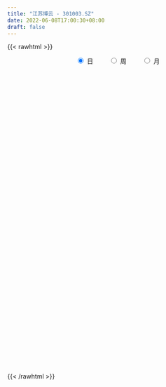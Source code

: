 ```yaml
---
title: "江苏博云 - 301003.SZ"
date: 2022-06-08T17:00:30+08:00
draft: false
---
```

{{< rawhtml >}}
    <div style="text-align: center">
        <label style="padding: 1rem;"><input style="margin-right: .5rem" type="radio" name="period" value="D" checked onclick="period_change(this)">日</label>
        <label style="padding: 1rem;"><input style="margin-right: .5rem" type="radio" name="period" value="W" onclick="period_change(this)">周</label>
        <label style="padding: 1rem;"><input style="margin-right: .5rem" type="radio" name="period" value="M" onclick="period_change(this)">月</label>
    </div>
    <div id="chart" style="height: 700px;"></div> 
    <script type="text/javascript">
        const D_v = [68048.82,55774.84,46748.32,26848.11,23904.28,15280.96,17323.05,13739.06,14400.01,17599.07,12052.42,9775.0,8643.61,8509.23,14296.21,10858.06,6555.81,6035.15,6022.0,17429.61,9262.7,9474.81,7866.8,5680.04,11433.07,8903.13,7927.07,5578.02,8194.66,6256.52,6926.12,8184.42,8102.0,3867.05,6243.0,4802.67,6516.0,7563.0,7264.0,7521.0,6423.18,4200.0,4693.62,7003.95,6350.19,5017.01,11311.0,6375.01,9511.39,8740.31,14578.21,9973.0,6190.47,13614.5,16959.85,12963.72,13368.54,10709.0,20783.96,12132.63,10370.0,12093.0,7874.23,8091.0,5479.54,7302.67,3998.0,4330.54,4611.25,5078.0,4548.0,6472.01,5453.21,5060.0,5892.94,3018.18,7056.07,6718.4,2860.76,2928.04,1938.1,4796.08,1711.17,2503.0,1490.0,1849.99,1441.0,2088.0,1828.0,2473.0,1556.9,1732.0,1214.0,1980.0,1862.0,1398.0,1307.0,2221.0,2838.44,4427.0,1740.0,2023.58,2585.0,1679.0,2027.0,2515.25,2091.0,4021.23,3063.01,6675.32,3712.23,7295.38,6150.78,2821.93,2797.0,4259.96,2697.7,5607.29,6272.81,5936.82,11753.83,7059.29,6342.03,6117.68,8020.92,53995.58,31765.09,20866.62,26563.55,36320.6,15738.23,13030.93,7181.04,7194.0,11760.58,9991.62,9526.52,4282.48,3529.48,5035.73,7051.02,2584.0,1912.46,2735.35,3180.0,4175.29,11915.19,7123.51,7186.61,5890.79,3933.34,5385.34,4396.05,9373.38,7835.0,7148.78,6065.0,4264.04,5836.45,3380.0,2629.38,5617.58,2302.04,3326.0,2920.38,5231.2,4395.0,4926.14,2990.96,4015.82,5179.38,3550.0,4738.0,5205.96,4957.79,8740.01,9687.01,8557.0,16048.82,13505.02,20475.81,48779.83,38398.39,30016.77,17571.9,10137.38,11762.0,12795.76,15352.0,12827.86,8279.66,7998.86,10046.54,15290.59,11512.18,9882.0,9517.5,7289.52,18628.0,16878.9,12391.0,26121.02,63231.28,84835.61,120646.17,96083.0,84783.46,159484.22,122853.27,108305.57,107132.94,76882.21,68765.79,64303.92,55890.45,64610.93,61687.58,54801.51,43082.1,43138.57,44547.21,48548.76,38318.76,44459.12,53025.97,32828.47,74550.89,82677.74,84929.61,64391.41,44165.98,35288.55,27506.18,30014.01,36825.21,24197.8,48543.96,30375.26,23549.05,23207.46,17128.75,30511.72,35219.19,28493.29,31424.3,33612.71,31873.86]
const D_histogram = [0.0,0.1123190883,-0.3454539233,-0.669257919,-1.046308116,-1.2578067294,-1.2616040087,-1.25084446,-1.1195458742,-1.1703830978,-1.2151752122,-1.1189580984,-0.9815250251,-0.776639067,-0.4912202193,-0.3382842629,-0.2507432647,-0.1143961427,0.0022588913,0.1770321045,0.2695390687,0.3350137419,0.2970244578,0.3352611356,0.4114862689,0.4465995182,0.405222802,0.4256391369,0.4227571795,0.4114797746,0.4233115491,0.3338090376,0.2089739223,0.1484710409,0.0609241928,0.0444783417,0.0784633748,0.0412652147,0.0391642954,0.046318984,-0.0541629873,-0.0578126697,-0.0661788538,0.085823197,0.1987127561,0.304329135,0.4699942194,0.5512219315,0.676757936,0.7313211642,0.6398700586,0.5087370467,0.3999283607,0.4394544007,0.4769827116,0.487868266,0.5193008426,0.4095326921,0.5255991509,0.5155559569,0.4781515845,0.3057678958,0.2230474433,0.0542116928,-0.05712593,-0.1889994469,-0.2504576489,-0.2461193657,-0.1982930545,-0.1437715966,-0.120769356,-0.1407894902,-0.0938692267,-0.0238303021,-0.0092886611,-0.0111274692,-0.0703365416,-0.2624337679,-0.3797357173,-0.4182538909,-0.415906628,-0.4943344885,-0.4968990639,-0.5393535819,-0.4999708958,-0.3661850182,-0.2630088558,-0.2291380257,-0.1359369561,-0.0260791841,0.0259778895,0.0511438347,0.100138792,0.1733980354,0.1599890579,0.1519468192,0.1645743876,0.150829736,0.1005105812,-0.1062556582,-0.2079075251,-0.2263859383,-0.2588949172,-0.2155789484,-0.1558728432,-0.0733521059,0.0135661222,0.1669381954,0.298658557,0.4398548216,0.5237029481,0.640683957,0.5793864372,0.5531062646,0.449973917,0.4383463488,0.4160359362,0.4491541763,0.4580946518,0.4790861566,0.5322420885,0.4624359437,0.4024042361,0.3922102385,0.3465236413,0.8066918664,0.9676453109,0.8429836234,0.8642822183,0.5253413322,0.1903307979,-0.1187064985,-0.3113923309,-0.4414005131,-0.4809062621,-0.4726451563,-0.5799429683,-0.6206217711,-0.6070636241,-0.624570121,-0.7096220483,-0.6975552906,-0.6217445825,-0.5468280404,-0.4502639725,-0.3371475173,-0.1288347644,0.0213050502,0.1621637734,0.205212321,0.23911414,0.2177357166,0.2299798604,0.2831917781,0.2839799282,0.3175916829,0.2620771224,0.192579704,0.0492374423,-0.0864004258,-0.1875658618,-0.4317870477,-0.5253334914,-0.6025780416,-0.5263360428,-0.3260562751,-0.1362836116,0.0481148268,0.1778871891,0.1660189306,0.2417535901,0.2670430112,0.2619708592,0.2707226525,0.2870632118,0.3749342885,0.445380689,0.481690488,0.4463777657,0.475497229,0.3298784727,0.3432713234,0.4203835701,0.3007752896,0.1234395337,0.0063664038,-0.1504137628,-0.1952465275,-0.2596532282,-0.3329985614,-0.5151944536,-0.6425714369,-0.5723702048,-0.3436920471,-0.1136799887,0.053039136,0.1233636493,0.1395130159,0.2086102714,0.2066028483,0.0294746987,0.0970560032,0.9096713222,1.9831288756,-0.136259242,-1.6163547638,-2.4619568027,-2.3691736302,-2.5702910987,-2.3182728027,-1.9407748779,-1.5178633449,-1.3334483582,-1.2138872668,-1.1461343555,-1.2164542241,-1.3732383736,-1.3156827018,-1.414809986,-1.4869357325,-1.3818050671,-1.3447101553,-1.0976968506,-0.7748682778,-0.5626288563,-0.2827675418,0.094374634,0.4269893845,0.7196675638,0.8841774861,0.9672875763,0.9781383536,0.9696181515,0.9350679257,0.8979224424,0.8845780482,0.7310345487,0.6478858343,0.5626017365,0.5219255066,0.4807952401,0.5023438132,0.5366530014,0.5816822005,0.632296925,0.6121186783,0.5619094661]
const D_fast = [0.0,0.1403988604,-0.403737632,-0.8948561074,-1.5334833334,-2.0594336292,-2.3786319107,-2.680583477,-2.8291713597,-3.1726043577,-3.5211902752,-3.704712686,-3.812660869,-3.8019346777,-3.6393208847,-3.5709559941,-3.5461008121,-3.4383527258,-3.321132969,-3.1021017296,-2.9422099982,-2.7929818896,-2.7567150592,-2.6346630975,-2.455566397,-2.3088032682,-2.2488742839,-2.1220481647,-2.0192408273,-1.9276482885,-1.8099886267,-1.8160388788,-1.8886305136,-1.9120156347,-1.9843314346,-1.9896577003,-1.9360568235,-1.9629386799,-1.9552485254,-1.9365140907,-2.0505368089,-2.0686396587,-2.0935505563,-1.9200927062,-1.7575249581,-1.5758262955,-1.2926626561,-1.0736294612,-0.7789039727,-0.5415104535,-0.4729940444,-0.4769427947,-0.4857693905,-0.3363797503,-0.1796057615,-0.0467531405,0.1145046467,0.1071196693,0.3545859157,0.473431711,0.5555652347,0.4596235199,0.4326649283,0.2773821009,0.1517629957,-0.027360383,-0.1514329972,-0.2086245554,-0.2103715078,-0.1917929491,-0.1989830475,-0.2542005542,-0.2307475974,-0.1666662483,-0.1544467726,-0.159067448,-0.2358606558,-0.493566324,-0.7058022028,-0.8488838491,-0.9505132433,-1.1525247259,-1.2793140673,-1.4566069807,-1.5422170185,-1.4999773955,-1.4625534471,-1.4859671234,-1.4267502929,-1.3234123169,-1.2648607709,-1.226908867,-1.1528792117,-1.0362704594,-1.0096821724,-0.9797377063,-0.9259665411,-0.9020037587,-0.9271952682,-1.1605254221,-1.3141541703,-1.389229068,-1.4864617763,-1.4970405445,-1.4763026502,-1.4121199393,-1.3218101807,-1.1267035587,-0.9203185578,-0.6691585878,-0.4543847243,-0.1772327261,-0.0936836367,0.0183127569,0.0276738886,0.1256329075,0.207331479,0.3527382631,0.4762024016,0.6169654456,0.8031818995,0.8489847407,0.8895540921,0.9774126541,1.0183569673,1.680198159,2.0830629312,2.1691471496,2.406516299,2.198910746,1.9114829111,1.5727689902,1.302235075,1.0618767646,0.90214445,0.7922442667,0.5399607127,0.3441264671,0.2059187081,0.0322696809,-0.2301877585,-0.3925098234,-0.4721352609,-0.5339257289,-0.5499276542,-0.5210980782,-0.3449940164,-0.1895279393,-0.0081282727,0.0862233552,0.1799037092,0.2129592149,0.2826983238,0.406708186,0.4784913181,0.5915009935,0.6015057136,0.5801532212,0.4491203201,0.2918823455,0.1438254441,-0.2083425037,-0.4332223203,-0.6611113809,-0.7164533927,-0.5976876938,-0.4419859332,-0.2455587881,-0.0713146285,-0.0416781544,0.0944949026,0.1865450766,0.2469656393,0.3233980957,0.411504458,0.5931091069,0.7749006796,0.9316331006,1.0079148197,1.1559085902,1.0927594521,1.1919701337,1.3741782729,1.3297638149,1.1832879424,1.0678064134,0.8734228061,0.7797784095,0.6504584018,0.4938634282,0.1828689226,-0.1051509199,-0.178042239,-0.0352870931,0.1663049681,0.3462838768,0.4474493024,0.498476923,0.6197267463,0.6693700353,0.4996105604,0.5914558657,1.6314890153,3.2007287876,1.0472758595,-0.8369083533,-2.2979995929,-2.7975098279,-3.6412000711,-3.9687499758,-4.0764457704,-4.0330000737,-4.1819471765,-4.3658579018,-4.5846385794,-4.959072004,-5.4591657468,-5.7305307505,-6.1833605312,-6.6272202109,-6.8675408122,-7.1666234393,-7.1940343473,-7.0649228438,-6.9933406364,-6.7841712074,-6.3834353731,-5.9440732765,-5.4714782062,-5.0859239124,-4.7609919281,-4.5056065624,-4.2717222267,-4.072505471,-3.8851703437,-3.6773702258,-3.6481550882,-3.569332344,-3.5139660077,-3.424160861,-3.3450923174,-3.197957791,-3.0294853525,-2.8390356032,-2.6303466475,-2.4974952246,-2.4072270703]
const D_slow = [0.0,0.0280797721,-0.0582837087,-0.2255981885,-0.4871752175,-0.8016268998,-1.117027902,-1.429739017,-1.7096254855,-2.00222126,-2.306015063,-2.5857545876,-2.8311358439,-3.0252956107,-3.1481006655,-3.2326717312,-3.2953575474,-3.3239565831,-3.3233918602,-3.2791338341,-3.2117490669,-3.1279956315,-3.053739517,-2.9699242331,-2.8670526659,-2.7554027864,-2.6540970859,-2.5476873016,-2.4419980068,-2.3391280631,-2.2333001758,-2.1498479164,-2.0976044359,-2.0604866756,-2.0452556274,-2.034136042,-2.0145201983,-2.0042038946,-1.9944128208,-1.9828330748,-1.9963738216,-2.010826989,-2.0273717025,-2.0059159032,-1.9562377142,-1.8801554304,-1.7626568756,-1.6248513927,-1.4556619087,-1.2728316177,-1.112864103,-0.9856798413,-0.8856977512,-0.775834151,-0.6565884731,-0.5346214066,-0.4047961959,-0.3024130229,-0.1710132352,-0.0421242459,0.0774136502,0.1538556241,0.209617485,0.2231704082,0.2088889257,0.1616390639,0.0990246517,0.0374948103,-0.0120784533,-0.0480213525,-0.0782136915,-0.113411064,-0.1368783707,-0.1428359462,-0.1451581115,-0.1479399788,-0.1655241142,-0.2311325562,-0.3260664855,-0.4306299582,-0.5346066152,-0.6581902374,-0.7824150034,-0.9172533988,-1.0422461228,-1.1337923773,-1.1995445913,-1.2568290977,-1.2908133367,-1.2973331328,-1.2908386604,-1.2780527017,-1.2530180037,-1.2096684949,-1.1696712304,-1.1316845256,-1.0905409287,-1.0528334947,-1.0277058494,-1.0542697639,-1.1062466452,-1.1628431298,-1.2275668591,-1.2814615962,-1.320429807,-1.3387678334,-1.3353763029,-1.293641754,-1.2189771148,-1.1090134094,-0.9780876724,-0.8179166831,-0.6730700738,-0.5347935077,-0.4223000284,-0.3127134412,-0.2087044572,-0.0964159131,0.0181077498,0.137879289,0.2709398111,0.386548797,0.487149856,0.5852024156,0.671833326,0.8735062926,1.1154176203,1.3261635262,1.5422340807,1.6735694138,1.7211521133,1.6914754887,1.6136274059,1.5032772777,1.3830507121,1.2648894231,1.119903681,0.9647482382,0.8129823322,0.6568398019,0.4794342899,0.3050454672,0.1496093216,0.0129023115,-0.0996636816,-0.183950561,-0.216159252,-0.2108329895,-0.1702920461,-0.1189889659,-0.0592104309,-0.0047765017,0.0527184634,0.1235164079,0.19451139,0.2739093107,0.3394285913,0.3875735173,0.3998828778,0.3782827714,0.3313913059,0.223444544,0.0921111711,-0.0585333393,-0.1901173499,-0.2716314187,-0.3057023216,-0.2936736149,-0.2492018176,-0.207697085,-0.1472586875,-0.0804979347,-0.0150052199,0.0526754433,0.1244412462,0.2181748183,0.3295199906,0.4499426126,0.561537054,0.6804113613,0.7628809794,0.8486988103,0.9537947028,1.0289885252,1.0598484087,1.0614400096,1.0238365689,0.975024937,0.91011163,0.8268619896,0.6980633762,0.537420517,0.3943279658,0.308404954,0.2799849568,0.2932447408,0.3240856531,0.3589639071,0.411116475,0.462767187,0.4701358617,0.4943998625,0.7218176931,1.217599912,1.1835351015,0.7794464105,0.1639572098,-0.4283361977,-1.0709089724,-1.6504771731,-2.1356708925,-2.5151367288,-2.8484988183,-3.151970635,-3.4385042239,-3.7426177799,-4.0859273733,-4.4148480487,-4.7685505452,-5.1402844784,-5.4857357451,-5.821913284,-6.0963374966,-6.2900545661,-6.4307117801,-6.5014036656,-6.4778100071,-6.371062661,-6.19114577,-5.9701013985,-5.7282795044,-5.483744916,-5.2413403781,-5.0075733967,-4.7830927861,-4.5619482741,-4.3791896369,-4.2172181783,-4.0765677442,-3.9460863675,-3.8258875575,-3.7003016042,-3.5661383539,-3.4207178037,-3.2626435725,-3.1096139029,-2.9691365364]
const D_data = [['2021-06-01', 82.0, 74.09, 73.88, 82.0],['2021-06-02', 72.04, 75.85, 70.51, 80.75],['2021-06-03', 74.0, 67.67, 67.22, 74.0],['2021-06-04', 68.0, 66.8, 66.22, 70.22],['2021-06-07', 67.0, 63.49, 63.2, 67.0],['2021-06-08', 63.01, 62.95, 62.6, 63.86],['2021-06-09', 63.0, 63.82, 62.51, 65.06],['2021-06-10', 63.45, 62.83, 62.56, 63.55],['2021-06-11', 62.98, 63.55, 62.8, 64.43],['2021-06-15', 63.5, 60.3, 60.2, 63.5],['2021-06-16', 60.4, 58.85, 58.79, 60.6],['2021-06-17', 58.5, 59.47, 58.5, 60.36],['2021-06-18', 58.9, 59.39, 58.28, 59.66],['2021-06-21', 59.15, 60.04, 59.05, 60.38],['2021-06-22', 60.09, 61.43, 60.09, 62.66],['2021-06-23', 61.42, 60.17, 60.12, 61.61],['2021-06-24', 60.0, 59.3, 59.12, 60.0],['2021-06-25', 59.0, 59.9, 59.0, 60.4],['2021-06-28', 59.38, 59.82, 59.38, 60.15],['2021-06-29', 60.49, 60.94, 60.0, 62.35],['2021-06-30', 59.74, 60.35, 59.59, 60.6],['2021-07-01', 60.0, 60.23, 59.48, 61.2],['2021-07-02', 59.86, 58.82, 58.68, 59.92],['2021-07-05', 58.32, 59.6, 58.32, 59.88],['2021-07-06', 58.94, 60.27, 58.45, 60.33],['2021-07-07', 59.72, 60.0, 59.69, 61.25],['2021-07-08', 60.01, 58.98, 58.93, 60.1],['2021-07-09', 58.84, 59.66, 58.79, 59.76],['2021-07-12', 59.6, 59.4, 58.93, 60.2],['2021-07-13', 59.56, 59.25, 58.92, 59.57],['2021-07-14', 59.3, 59.55, 58.98, 59.78],['2021-07-15', 59.5, 58.06, 57.62, 59.5],['2021-07-16', 58.07, 56.95, 56.9, 58.45],['2021-07-19', 56.95, 57.1, 56.55, 57.48],['2021-07-20', 56.79, 56.15, 55.99, 56.8],['2021-07-21', 56.5, 56.51, 56.1, 56.99],['2021-07-22', 56.37, 56.95, 56.3, 57.8],['2021-07-23', 56.91, 55.81, 55.55, 57.09],['2021-07-26', 55.81, 55.89, 54.69, 56.47],['2021-07-27', 56.69, 55.77, 55.72, 57.3],['2021-07-28', 54.88, 53.88, 52.55, 55.44],['2021-07-29', 54.37, 54.48, 54.05, 54.69],['2021-07-30', 54.5, 54.05, 53.53, 54.5],['2021-08-02', 54.05, 56.17, 53.56, 56.5],['2021-08-03', 55.8, 56.23, 55.8, 56.56],['2021-08-04', 56.23, 56.66, 56.0, 56.98],['2021-08-05', 56.3, 58.2, 56.16, 58.7],['2021-08-06', 58.44, 57.98, 57.27, 58.44],['2021-08-09', 58.05, 59.37, 58.05, 59.61],['2021-08-10', 59.38, 59.34, 58.62, 59.72],['2021-08-11', 59.49, 57.79, 57.5, 59.49],['2021-08-12', 57.44, 57.0, 56.85, 57.98],['2021-08-13', 56.72, 56.86, 56.63, 57.37],['2021-08-16', 57.31, 58.75, 56.78, 58.78],['2021-08-17', 58.75, 59.2, 57.83, 60.8],['2021-08-18', 58.79, 59.3, 58.31, 60.18],['2021-08-19', 58.85, 60.01, 58.6, 60.39],['2021-08-20', 59.8, 58.35, 57.62, 60.5],['2021-08-23', 58.3, 61.54, 58.0, 61.89],['2021-08-24', 61.4, 60.65, 60.3, 61.72],['2021-08-25', 60.4, 60.58, 59.27, 60.65],['2021-08-26', 60.58, 58.65, 58.5, 61.16],['2021-08-27', 58.66, 59.32, 58.0, 59.35],['2021-08-30', 59.32, 57.7, 57.67, 59.5],['2021-08-31', 57.73, 57.69, 57.18, 58.23],['2021-09-01', 57.69, 56.7, 56.01, 57.79],['2021-09-02', 56.59, 56.9, 56.5, 57.35],['2021-09-03', 56.65, 57.38, 56.64, 57.67],['2021-09-06', 57.38, 57.89, 57.25, 58.0],['2021-09-07', 57.9, 58.11, 57.67, 58.18],['2021-09-08', 58.1, 57.81, 57.68, 58.18],['2021-09-09', 57.81, 57.16, 56.92, 57.98],['2021-09-10', 57.14, 57.96, 57.14, 57.98],['2021-09-13', 57.63, 58.5, 57.33, 58.5],['2021-09-14', 58.49, 58.0, 57.8, 59.1],['2021-09-15', 58.28, 57.8, 57.28, 58.28],['2021-09-16', 58.17, 56.86, 56.82, 59.12],['2021-09-17', 55.56, 54.35, 54.07, 55.56],['2021-09-22', 54.01, 54.15, 53.61, 54.47],['2021-09-23', 54.15, 54.34, 54.01, 54.55],['2021-09-24', 54.48, 54.35, 54.06, 54.56],['2021-09-27', 54.6, 52.68, 52.6, 54.8],['2021-09-28', 52.61, 52.91, 52.57, 52.97],['2021-09-29', 53.72, 51.75, 51.66, 53.72],['2021-09-30', 51.91, 52.21, 51.85, 52.39],['2021-10-08', 52.75, 53.36, 52.59, 53.48],['2021-10-11', 53.35, 53.2, 52.91, 53.58],['2021-10-12', 53.1, 52.33, 52.06, 53.1],['2021-10-13', 52.2, 53.09, 52.2, 53.28],['2021-10-14', 52.96, 53.6, 52.63, 53.85],['2021-10-15', 53.5, 53.13, 53.05, 53.59],['2021-10-18', 53.13, 52.85, 52.25, 53.38],['2021-10-19', 52.77, 53.23, 52.35, 53.24],['2021-10-20', 53.23, 53.8, 52.55, 53.8],['2021-10-21', 53.7, 52.84, 52.7, 53.7],['2021-10-22', 52.99, 52.81, 52.72, 53.34],['2021-10-25', 52.6, 53.05, 52.35, 53.17],['2021-10-26', 53.0, 52.69, 52.56, 53.22],['2021-10-27', 52.21, 52.01, 51.99, 52.87],['2021-10-28', 51.89, 49.2, 49.2, 51.89],['2021-10-29', 49.23, 49.4, 49.2, 49.99],['2021-11-01', 49.39, 49.78, 49.27, 49.88],['2021-11-02', 49.68, 49.1, 49.0, 50.26],['2021-11-03', 49.14, 49.71, 48.9, 49.72],['2021-11-04', 49.6, 49.86, 49.46, 49.98],['2021-11-05', 49.99, 50.25, 49.9, 50.25],['2021-11-08', 50.0, 50.55, 49.98, 50.67],['2021-11-09', 50.36, 51.92, 50.31, 51.92],['2021-11-10', 52.13, 52.43, 51.01, 52.43],['2021-11-11', 52.69, 53.42, 52.06, 53.84],['2021-11-12', 53.16, 53.55, 52.61, 53.58],['2021-11-15', 53.5, 54.85, 53.5, 54.9],['2021-11-16', 54.85, 53.15, 53.09, 55.0],['2021-11-17', 53.11, 53.72, 53.01, 53.85],['2021-11-18', 53.93, 52.74, 52.74, 54.05],['2021-11-19', 52.75, 53.88, 52.28, 54.37],['2021-11-22', 54.3, 53.96, 53.55, 54.3],['2021-11-23', 53.79, 55.01, 53.79, 55.01],['2021-11-24', 55.88, 55.18, 54.8, 55.98],['2021-11-25', 55.4, 55.8, 54.58, 56.09],['2021-11-26', 55.01, 56.84, 55.01, 57.5],['2021-11-29', 55.62, 55.7, 55.55, 56.7],['2021-11-30', 55.45, 55.88, 55.38, 57.09],['2021-12-01', 55.9, 56.71, 55.08, 57.0],['2021-12-02', 56.7, 56.5, 55.27, 56.96],['2021-12-03', 56.59, 64.54, 56.25, 67.2],['2021-12-06', 62.99, 63.33, 61.81, 65.53],['2021-12-07', 62.59, 60.75, 60.18, 63.98],['2021-12-08', 60.84, 63.19, 57.6, 63.58],['2021-12-09', 63.88, 58.6, 58.56, 65.0],['2021-12-10', 57.87, 57.35, 57.21, 58.26],['2021-12-13', 57.13, 56.2, 55.91, 57.38],['2021-12-14', 56.02, 56.36, 56.0, 56.7],['2021-12-15', 56.6, 56.19, 56.11, 56.87],['2021-12-16', 56.25, 56.7, 55.66, 56.78],['2021-12-17', 56.5, 57.02, 56.47, 57.49],['2021-12-20', 57.08, 55.05, 55.01, 57.4],['2021-12-21', 54.73, 55.15, 54.73, 55.28],['2021-12-22', 55.14, 55.39, 55.03, 55.57],['2021-12-23', 55.38, 54.6, 54.29, 55.38],['2021-12-24', 54.94, 53.02, 52.8, 54.94],['2021-12-27', 53.51, 53.53, 53.02, 53.74],['2021-12-28', 53.56, 54.07, 53.3, 54.08],['2021-12-29', 54.02, 54.01, 53.57, 54.3],['2021-12-30', 54.02, 54.34, 53.83, 54.55],['2021-12-31', 54.13, 54.78, 54.13, 54.96],['2022-01-04', 55.35, 56.63, 55.35, 57.49],['2022-01-05', 56.54, 56.8, 56.35, 57.28],['2022-01-06', 56.63, 57.52, 56.13, 57.86],['2022-01-07', 57.6, 56.92, 56.73, 57.6],['2022-01-10', 56.92, 57.18, 56.75, 57.28],['2022-01-11', 57.1, 56.7, 56.0, 57.55],['2022-01-12', 56.75, 57.28, 56.5, 57.53],['2022-01-13', 57.29, 58.19, 56.73, 58.58],['2022-01-14', 57.8, 57.93, 57.71, 59.29],['2022-01-17', 57.77, 58.71, 57.09, 58.96],['2022-01-18', 58.53, 57.81, 57.81, 59.65],['2022-01-19', 57.75, 57.53, 57.02, 57.8],['2022-01-20', 57.53, 56.18, 55.88, 58.28],['2022-01-21', 56.03, 55.56, 55.2, 56.51],['2022-01-24', 55.6, 55.29, 54.88, 56.33],['2022-01-25', 54.92, 52.35, 52.31, 55.95],['2022-01-26', 52.5, 52.96, 52.19, 53.04],['2022-01-27', 52.8, 52.25, 52.23, 54.07],['2022-01-28', 52.33, 53.7, 52.1, 54.08],['2022-02-07', 55.29, 55.63, 54.33, 56.74],['2022-02-08', 55.63, 56.33, 55.44, 56.47],['2022-02-09', 56.33, 57.2, 56.25, 57.6],['2022-02-10', 57.35, 57.42, 56.66, 57.75],['2022-02-11', 56.98, 56.07, 56.07, 57.52],['2022-02-14', 55.98, 57.48, 55.52, 57.88],['2022-02-15', 57.49, 57.31, 56.66, 57.52],['2022-02-16', 57.62, 57.19, 57.0, 58.26],['2022-02-17', 57.32, 57.59, 57.03, 57.98],['2022-02-18', 57.24, 57.99, 57.08, 58.12],['2022-02-21', 57.8, 59.46, 57.76, 59.88],['2022-02-22', 59.2, 60.04, 58.7, 60.06],['2022-02-23', 60.0, 60.33, 59.67, 60.77],['2022-02-24', 60.05, 59.88, 58.89, 62.0],['2022-02-25', 60.98, 61.13, 60.21, 62.59],['2022-02-28', 61.94, 59.05, 58.79, 62.38],['2022-03-01', 61.6, 61.07, 60.55, 65.96],['2022-03-02', 60.99, 62.55, 60.68, 64.49],['2022-03-03', 62.0, 60.4, 60.21, 62.94],['2022-03-04', 60.63, 59.19, 59.1, 61.3],['2022-03-07', 59.2, 59.35, 58.23, 60.18],['2022-03-08', 59.5, 58.2, 57.71, 59.96],['2022-03-09', 58.06, 59.06, 57.5, 59.15],['2022-03-10', 59.8, 58.47, 58.28, 60.57],['2022-03-11', 57.55, 57.87, 55.88, 58.2],['2022-03-14', 57.15, 55.58, 55.55, 57.26],['2022-03-15', 55.68, 55.05, 54.5, 56.5],['2022-03-16', 55.65, 56.95, 54.6, 56.96],['2022-03-17', 57.5, 59.43, 57.5, 60.47],['2022-03-18', 59.9, 60.55, 59.35, 60.88],['2022-03-21', 60.6, 60.85, 60.08, 61.3],['2022-03-22', 60.99, 60.4, 60.08, 61.36],['2022-03-23', 60.12, 60.11, 59.8, 60.55],['2022-03-24', 59.8, 61.2, 59.08, 62.5],['2022-03-25', 62.66, 60.72, 59.7, 62.66],['2022-03-28', 60.0, 58.2, 57.48, 60.0],['2022-03-29', 58.25, 61.09, 58.25, 64.4],['2022-03-30', 62.19, 73.31, 60.33, 73.31],['2022-03-31', 79.0, 83.0, 76.3, 87.97],['2022-04-01', 47.5, 41.05, 40.7, 49.68],['2022-04-06', 39.77, 38.73, 37.56, 40.25],['2022-04-07', 38.3, 38.8, 36.25, 38.8],['2022-04-08', 38.11, 46.56, 37.57, 46.56],['2022-04-11', 43.0, 40.49, 37.25, 43.77],['2022-04-12', 39.89, 44.15, 38.53, 46.8],['2022-04-13', 44.09, 45.45, 43.7, 50.2],['2022-04-14', 45.6, 46.47, 42.51, 46.96],['2022-04-15', 45.12, 43.6, 43.51, 47.77],['2022-04-18', 43.6, 42.16, 41.05, 45.5],['2022-04-19', 41.39, 40.6, 39.31, 42.09],['2022-04-20', 39.75, 37.4, 37.18, 41.39],['2022-04-21', 37.2, 34.1, 34.02, 37.6],['2022-04-22', 33.71, 34.83, 33.0, 35.55],['2022-04-25', 33.54, 31.0, 31.0, 34.6],['2022-04-26', 30.94, 29.0, 28.26, 31.79],['2022-04-27', 28.77, 29.4, 27.56, 29.54],['2022-04-28', 28.98, 27.03, 26.72, 29.0],['2022-04-29', 27.59, 28.6, 27.4, 28.68],['2022-05-05', 28.6, 29.46, 27.66, 29.8],['2022-05-06', 28.98, 28.08, 27.72, 29.18],['2022-05-09', 28.18, 29.0, 27.7, 29.0],['2022-05-10', 28.5, 31.0, 28.21, 32.0],['2022-05-11', 30.5, 31.66, 30.16, 32.95],['2022-05-12', 31.22, 32.42, 30.18, 33.21],['2022-05-13', 32.2, 31.83, 31.71, 33.8],['2022-05-16', 31.64, 31.39, 31.05, 32.45],['2022-05-17', 31.2, 30.72, 30.1, 31.32],['2022-05-18', 30.72, 30.5, 30.24, 31.19],['2022-05-19', 29.88, 30.09, 29.7, 30.5],['2022-05-20', 30.21, 29.9, 29.51, 30.6],['2022-05-23', 30.15, 30.11, 29.7, 30.29],['2022-05-24', 30.37, 27.91, 27.9, 30.98],['2022-05-25', 27.89, 28.09, 27.19, 28.19],['2022-05-26', 28.07, 27.5, 27.01, 28.15],['2022-05-27', 27.56, 27.58, 27.01, 27.77],['2022-05-30', 27.6, 27.2, 27.1, 27.7],['2022-05-31', 27.3, 27.79, 26.3, 27.82],['2022-06-01', 27.8, 28.0, 27.61, 28.12],['2022-06-02', 27.94, 28.3, 27.56, 28.37],['2022-06-06', 27.8, 28.64, 27.7, 28.67],['2022-06-07', 28.55, 27.88, 27.64, 28.73],['2022-06-08', 27.89, 27.35, 26.76, 27.99]]
const W_v = [197420.09,84647.36,48070.1,46254.46,50055.92,39521.33,37663.72,28991.72,30101.8,36057.16,48993.38,67615.61,63253.82,29201.75,26162.47,27745.59,7726.9,10500.25,1849.99,9386.9,8186.0,12533.44,10829.83,19562.79,23325.05,32268.45,81535.5,131254.09,49158.17,29425.23,14587.1,32116.1,30923.11,26694.27,16795.38,21559.12,23631.13,56537.86,155242.7,62875.0,53127.83,62195.92,307225.08,340350.6800000001,483939.78,301294.39,217635.4,97485.09,339378.12,173799.93,149873.53,111352.95,96910.87]
const W_histogram = [0.0,-0.2074074074,-0.5915424712,-0.7669332766,-0.9020150383,-0.8801648739,-0.9856448731,-1.0629632999,-1.1557216822,-0.8875383512,-0.7274386831,-0.4752543676,-0.2106750821,-0.1374257834,-0.026804529,-0.1658931242,-0.2234438912,-0.3629319474,-0.3356772055,-0.2926433465,-0.247051945,-0.3988810017,-0.3937178687,-0.1331750936,0.0845416824,0.4316506469,1.1431760102,1.0929606336,1.0032313869,0.6569419739,0.5340911222,0.5807606873,0.6577982385,0.5326284603,0.3186136928,0.3293541477,0.450935176,0.7124452273,0.7221337514,0.611398595,0.6848662828,0.7081941622,-0.5688840729,-0.9858597393,-1.3801698639,-2.1072382182,-2.8378591715,-3.1615395519,-2.9334823918,-2.7273602943,-2.564464613,-2.2373510411,-1.9259328339]
const W_fast = [0.0,-0.2592592593,-0.7912799409,-1.1584040654,-1.5189895867,-1.7171806408,-2.0690718583,-2.41213111,-2.7938199128,-2.7475211696,-2.7692811723,-2.6359104488,-2.4239999338,-2.3851070809,-2.2811869588,-2.4617488351,-2.5751605748,-2.8053816179,-2.8620461774,-2.892173155,-2.9083447397,-3.1598940469,-3.2531603811,-3.0259113793,-2.7870591827,-2.3320375565,-1.3347181906,-1.1116934089,-0.9506148088,-1.1326687284,-1.1219967995,-0.9301370626,-0.6886499518,-0.6806626148,-0.8150239592,-0.7219449674,-0.4876301451,-0.0480087869,0.142213175,0.1843276674,0.4290119259,0.6293883458,-0.7899109075,-1.4533515087,-2.1927040993,-3.4465820081,-4.8866677543,-6.0007330227,-6.5060464605,-6.9817644366,-7.4599849085,-7.692209097,-7.8622740982]
const W_slow = [0.0,-0.0518518519,-0.1997374697,-0.3914707888,-0.6169745484,-0.8370157669,-1.0834269851,-1.3491678101,-1.6380982307,-1.8599828185,-2.0418424892,-2.1606560811,-2.2133248517,-2.2476812975,-2.2543824298,-2.2958557108,-2.3517166836,-2.4424496705,-2.5263689718,-2.5995298085,-2.6612927947,-2.7610130451,-2.8594425123,-2.8927362857,-2.8716008651,-2.7636882034,-2.4778942008,-2.2046540424,-1.9538461957,-1.7896107023,-1.6560879217,-1.5108977499,-1.3464481903,-1.2132910752,-1.133637652,-1.0512991151,-0.9385653211,-0.7604540142,-0.5799205764,-0.4270709276,-0.2558543569,-0.0788058164,-0.2210268346,-0.4674917694,-0.8125342354,-1.3393437899,-2.0488085828,-2.8391934708,-3.5725640687,-4.2544041423,-4.8955202955,-5.4548580558,-5.9363412643]
const W_data = [['2021-06-04', 82.0, 66.8, 66.22, 82.0],['2021-06-11', 67.0, 63.55, 62.51, 67.0],['2021-06-18', 63.5, 59.39, 58.28, 63.5],['2021-06-25', 59.15, 59.9, 59.0, 62.66],['2021-07-02', 59.38, 58.82, 58.68, 62.35],['2021-07-09', 58.32, 59.66, 58.32, 61.25],['2021-07-16', 59.6, 56.95, 56.9, 60.2],['2021-07-23', 56.95, 55.81, 55.55, 57.8],['2021-07-30', 55.81, 54.05, 52.55, 57.3],['2021-08-06', 54.05, 57.98, 53.56, 58.7],['2021-08-13', 58.05, 56.86, 56.63, 59.72],['2021-08-20', 57.31, 58.35, 56.78, 60.8],['2021-08-27', 58.3, 59.32, 58.0, 61.89],['2021-09-03', 59.32, 57.38, 56.01, 59.5],['2021-09-10', 57.38, 57.96, 56.92, 58.18],['2021-09-17', 57.63, 54.35, 54.07, 59.12],['2021-09-24', 54.01, 54.35, 53.61, 54.56],['2021-09-30', 54.6, 52.21, 51.66, 54.8],['2021-10-08', 52.75, 53.36, 52.59, 53.48],['2021-10-15', 53.35, 53.13, 52.06, 53.85],['2021-10-22', 53.13, 52.81, 52.25, 53.8],['2021-10-29', 52.6, 49.4, 49.2, 53.22],['2021-11-05', 49.39, 50.25, 48.9, 50.26],['2021-11-12', 50.0, 53.55, 49.98, 53.84],['2021-11-19', 53.5, 53.88, 52.28, 55.0],['2021-11-26', 54.3, 56.84, 53.55, 57.5],['2021-12-03', 55.62, 64.54, 55.08, 67.2],['2021-12-10', 62.99, 57.35, 57.21, 65.53],['2021-12-17', 57.13, 57.02, 55.66, 57.49],['2021-12-24', 57.08, 53.02, 52.8, 57.4],['2021-12-31', 53.51, 54.78, 53.02, 54.96],['2022-01-07', 55.35, 56.92, 55.35, 57.86],['2022-01-14', 56.92, 57.93, 56.0, 59.29],['2022-01-21', 57.77, 55.56, 55.2, 59.65],['2022-01-28', 55.6, 53.7, 52.1, 56.33],['2022-02-11', 55.29, 56.07, 54.33, 57.75],['2022-02-18', 55.98, 57.99, 55.52, 58.26],['2022-02-25', 57.8, 61.13, 57.76, 62.59],['2022-03-04', 61.94, 59.19, 58.79, 65.96],['2022-03-11', 59.2, 57.87, 55.88, 60.57],['2022-03-18', 57.15, 60.55, 54.5, 60.88],['2022-03-25', 60.6, 60.72, 59.08, 62.66],['2022-04-01', 60.0, 41.05, 40.7, 87.97],['2022-04-08', 39.77, 46.56, 36.25, 46.56],['2022-04-15', 43.0, 43.6, 37.25, 50.2],['2022-04-22', 43.6, 34.83, 33.0, 45.5],['2022-04-29', 33.54, 28.6, 26.72, 34.6],['2022-05-06', 28.6, 28.08, 27.66, 29.8],['2022-05-13', 28.18, 31.83, 27.7, 33.8],['2022-05-20', 31.64, 29.9, 29.51, 32.45],['2022-05-27', 30.15, 27.58, 27.01, 30.98],['2022-06-02', 27.6, 28.3, 26.3, 28.37],['2022-06-10', 27.8, 27.35, 26.76, 28.73]]
const M_v = [409106.32,153620.18,229490.51,87766.42,31956.33,99387.44,292558.77,106528.86,122203.92,499544.55,1463866.4200000002,808177.1399999999,160623.35]
const M_histogram = [0.0,-0.4020512821,-0.3997603916,-0.7252617122,-1.0671073428,-0.805978907,-0.6625076948,-0.5975164067,-0.1734123262,1.6409482475,-0.7722711351,-2.2870020186,-3.1303479459]
const M_fast = [0.0,-0.5025641026,-0.60021331,-1.1070300587,-1.7156525249,-1.6560188159,-1.6781745274,-1.762562341,-1.381811342,0.8427862936,-1.7635008728,-3.849982261,-5.4759151747]
const M_slow = [0.0,-0.1005128205,-0.2004529184,-0.3817683465,-0.6485451821,-0.8500399089,-1.0156668326,-1.1650459343,-1.2083990158,-0.7981619539,-0.9912297377,-1.5629802424,-2.3455672288]
const M_data = [['2021-06-30', 82.0, 60.35, 58.28, 82.0],['2021-07-30', 60.0, 54.05, 52.55, 61.25],['2021-08-31', 54.05, 57.69, 53.56, 61.89],['2021-09-30', 57.69, 52.21, 51.66, 59.12],['2021-10-29', 52.75, 49.4, 49.2, 53.85],['2021-11-30', 49.39, 55.88, 48.9, 57.5],['2021-12-31', 55.9, 54.78, 52.8, 67.2],['2022-01-28', 55.35, 53.7, 52.1, 59.65],['2022-02-28', 55.29, 59.05, 54.33, 62.59],['2022-03-31', 61.6, 83.0, 54.5, 87.97],['2022-04-29', 47.5, 28.6, 26.72, 50.2],['2022-05-31', 28.6, 27.79, 26.3, 33.8],['2022-06-30', 27.8, 27.35, 26.76, 28.73]]
        const D_a = [null,null,null,null,null,null,null,null,null,null,null,null,58.28,null,null,null,null,null,null,62.35,null,null,null,58.32,null,null,null,null,60.2,null,null,null,null,null,null,null,null,null,null,null,52.55,null,null,null,null,null,null,null,null,null,null,null,null,null,null,null,null,null,61.89,null,null,null,null,null,null,56.01,null,null,null,null,null,null,null,null,59.1,null,null,null,null,null,null,null,null,51.66,null,null,null,null,null,53.85,null,null,null,null,null,null,null,null,null,null,null,null,null,48.9,null,null,null,null,null,null,null,null,null,null,null,null,null,null,null,null,null,null,null,null,null,67.2,null,null,null,null,null,null,null,null,null,null,null,null,null,null,52.8,null,null,null,null,null,null,null,null,null,null,null,null,null,null,null,59.65,null,null,null,null,null,52.19,null,null,null,null,null,null,null,null,null,null,null,null,null,null,null,null,null,null,65.96,null,null,null,null,null,null,null,null,null,54.5,null,null,null,null,null,null,null,null,null,null,null,87.97,null,null,null,null,37.25,null,null,null,47.77,null,null,null,null,null,null,null,null,26.72,null,null,null,null,null,null,null,33.8,null,null,null,null,null,null,null,null,null,null,null,26.3,null,null,null,null,null]
const W_a = [null,null,null,null,null,null,null,null,52.55,null,null,null,61.89,null,null,null,null,null,null,null,null,null,48.9,null,null,null,67.2,null,null,null,null,null,null,null,52.1,null,null,null,null,null,null,null,87.97,null,null,null,null,null,null,null,null,26.3,null]
const M_a = [null,null,null,null,null,48.9,null,null,null,87.97,null,null,null]
        const D_b = [[{ coord: ['2021-06-18', 60.2] }, { coord: ['2021-09-14', 58.32] }],[{ coord: ['2021-09-29', 53.85] }, { coord: ['2022-01-26', 51.66] }],[{ coord: ['2022-03-01', 65.96] }, { coord: ['2022-04-11', 54.5] }]]
const W_b = [[{ coord: ['2021-07-30', 61.89] }, { coord: ['2022-04-01', 52.55] }]]
const M_b = []
    </script>
{{< /rawhtml >}}